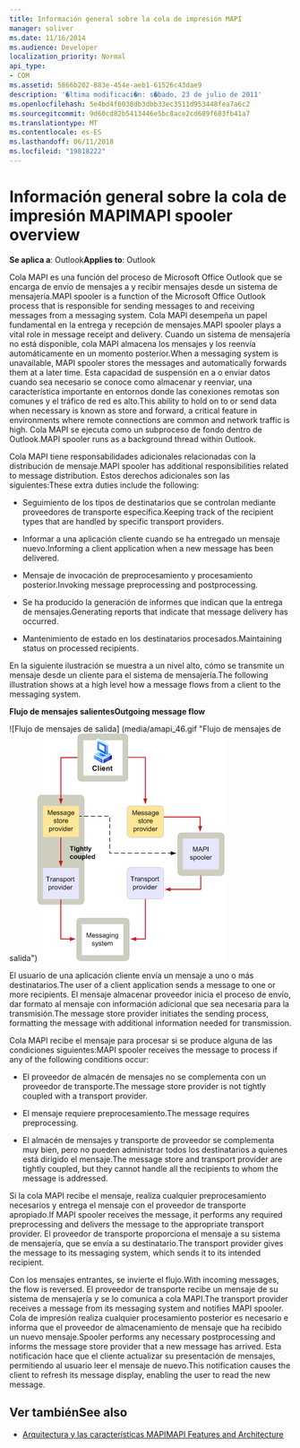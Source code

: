 ```yaml
---
title: Información general sobre la cola de impresión MAPI
manager: soliver
ms.date: 11/16/2014
ms.audience: Developer
localization_priority: Normal
api_type:
- COM
ms.assetid: 5866b202-883e-454e-aeb1-61526c43dae9
description: '�ltima modificaci�n: s�bado, 23 de julio de 2011'
ms.openlocfilehash: 5e4bd4f6038db3dbb33ec3511d953448fea7a6c2
ms.sourcegitcommit: 9d60cd82b5413446e5bc8ace2cd689f683fb41a7
ms.translationtype: MT
ms.contentlocale: es-ES
ms.lasthandoff: 06/11/2018
ms.locfileid: "19818222"
---
```

# <a name="mapi-spooler-overview"></a><span data-ttu-id="7b1a3-103">Información general sobre la cola de impresión MAPI</span><span class="sxs-lookup"><span data-stu-id="7b1a3-103">MAPI spooler overview</span></span>
  
<span data-ttu-id="7b1a3-104">**Se aplica a**: Outlook</span><span class="sxs-lookup"><span data-stu-id="7b1a3-104">**Applies to**: Outlook</span></span> 
  
<span data-ttu-id="7b1a3-105">Cola MAPI es una función del proceso de Microsoft Office Outlook que se encarga de envío de mensajes a y recibir mensajes desde un sistema de mensajería.</span><span class="sxs-lookup"><span data-stu-id="7b1a3-105">MAPI spooler is a function of the Microsoft Office Outlook process that is responsible for sending messages to and receiving messages from a messaging system.</span></span> <span data-ttu-id="7b1a3-106">Cola MAPI desempeña un papel fundamental en la entrega y recepción de mensajes.</span><span class="sxs-lookup"><span data-stu-id="7b1a3-106">MAPI spooler plays a vital role in message receipt and delivery.</span></span> <span data-ttu-id="7b1a3-107">Cuando un sistema de mensajería no está disponible, cola MAPI almacena los mensajes y los reenvía automáticamente en un momento posterior.</span><span class="sxs-lookup"><span data-stu-id="7b1a3-107">When a messaging system is unavailable, MAPI spooler stores the messages and automatically forwards them at a later time.</span></span> <span data-ttu-id="7b1a3-108">Esta capacidad de suspensión en a o enviar datos cuando sea necesario se conoce como almacenar y reenviar, una característica importante en entornos donde las conexiones remotas son comunes y el tráfico de red es alto.</span><span class="sxs-lookup"><span data-stu-id="7b1a3-108">This ability to hold on to or send data when necessary is known as store and forward, a critical feature in environments where remote connections are common and network traffic is high.</span></span> <span data-ttu-id="7b1a3-109">Cola MAPI se ejecuta como un subproceso de fondo dentro de Outlook.</span><span class="sxs-lookup"><span data-stu-id="7b1a3-109">MAPI spooler runs as a background thread within Outlook.</span></span>
  
<span data-ttu-id="7b1a3-110">Cola MAPI tiene responsabilidades adicionales relacionadas con la distribución de mensaje.</span><span class="sxs-lookup"><span data-stu-id="7b1a3-110">MAPI spooler has additional responsibilities related to message distribution.</span></span> <span data-ttu-id="7b1a3-111">Estos derechos adicionales son las siguientes:</span><span class="sxs-lookup"><span data-stu-id="7b1a3-111">These extra duties include the following:</span></span>
  
- <span data-ttu-id="7b1a3-112">Seguimiento de los tipos de destinatarios que se controlan mediante proveedores de transporte específica.</span><span class="sxs-lookup"><span data-stu-id="7b1a3-112">Keeping track of the recipient types that are handled by specific transport providers.</span></span>
    
- <span data-ttu-id="7b1a3-113">Informar a una aplicación cliente cuando se ha entregado un mensaje nuevo.</span><span class="sxs-lookup"><span data-stu-id="7b1a3-113">Informing a client application when a new message has been delivered.</span></span>
    
- <span data-ttu-id="7b1a3-114">Mensaje de invocación de preprocesamiento y procesamiento posterior.</span><span class="sxs-lookup"><span data-stu-id="7b1a3-114">Invoking message preprocessing and postprocessing.</span></span>
    
- <span data-ttu-id="7b1a3-115">Se ha producido la generación de informes que indican que la entrega de mensajes.</span><span class="sxs-lookup"><span data-stu-id="7b1a3-115">Generating reports that indicate that message delivery has occurred.</span></span>
    
- <span data-ttu-id="7b1a3-116">Mantenimiento de estado en los destinatarios procesados.</span><span class="sxs-lookup"><span data-stu-id="7b1a3-116">Maintaining status on processed recipients.</span></span>
    
<span data-ttu-id="7b1a3-117">En la siguiente ilustración se muestra a un nivel alto, cómo se transmite un mensaje desde un cliente para el sistema de mensajería.</span><span class="sxs-lookup"><span data-stu-id="7b1a3-117">The following illustration shows at a high level how a message flows from a client to the messaging system.</span></span>
  
<span data-ttu-id="7b1a3-118">**Flujo de mensajes salientes**</span><span class="sxs-lookup"><span data-stu-id="7b1a3-118">**Outgoing message flow**</span></span>
  
<span data-ttu-id="7b1a3-119">![Flujo de mensajes de salida] (media/amapi_46.gif "Flujo de mensajes de salida")</span><span class="sxs-lookup"><span data-stu-id="7b1a3-119">![Outgoing message flow](media/amapi_46.gif "Outgoing message flow")</span></span>
  
<span data-ttu-id="7b1a3-120">El usuario de una aplicación cliente envía un mensaje a uno o más destinatarios.</span><span class="sxs-lookup"><span data-stu-id="7b1a3-120">The user of a client application sends a message to one or more recipients.</span></span> <span data-ttu-id="7b1a3-121">El mensaje almacenar proveedor inicia el proceso de envío, dar formato al mensaje con información adicional que sea necesaria para la transmisión.</span><span class="sxs-lookup"><span data-stu-id="7b1a3-121">The message store provider initiates the sending process, formatting the message with additional information needed for transmission.</span></span>
  
<span data-ttu-id="7b1a3-122">Cola MAPI recibe el mensaje para procesar si se produce alguna de las condiciones siguientes:</span><span class="sxs-lookup"><span data-stu-id="7b1a3-122">MAPI spooler receives the message to process if any of the following conditions occur:</span></span>
  
- <span data-ttu-id="7b1a3-123">El proveedor de almacén de mensajes no se complementa con un proveedor de transporte.</span><span class="sxs-lookup"><span data-stu-id="7b1a3-123">The message store provider is not tightly coupled with a transport provider.</span></span>
    
- <span data-ttu-id="7b1a3-124">El mensaje requiere preprocesamiento.</span><span class="sxs-lookup"><span data-stu-id="7b1a3-124">The message requires preprocessing.</span></span>
    
- <span data-ttu-id="7b1a3-125">El almacén de mensajes y transporte de proveedor se complementa muy bien, pero no pueden administrar todos los destinatarios a quienes está dirigido el mensaje.</span><span class="sxs-lookup"><span data-stu-id="7b1a3-125">The message store and transport provider are tightly coupled, but they cannot handle all the recipients to whom the message is addressed.</span></span>
    
<span data-ttu-id="7b1a3-126">Si la cola MAPI recibe el mensaje, realiza cualquier preprocesamiento necesarios y entrega el mensaje con el proveedor de transporte apropiado.</span><span class="sxs-lookup"><span data-stu-id="7b1a3-126">If MAPI spooler receives the message, it performs any required preprocessing and delivers the message to the appropriate transport provider.</span></span> <span data-ttu-id="7b1a3-127">El proveedor de transporte proporciona el mensaje a su sistema de mensajería, que se envía a su destinatario.</span><span class="sxs-lookup"><span data-stu-id="7b1a3-127">The transport provider gives the message to its messaging system, which sends it to its intended recipient.</span></span>
  
<span data-ttu-id="7b1a3-128">Con los mensajes entrantes, se invierte el flujo.</span><span class="sxs-lookup"><span data-stu-id="7b1a3-128">With incoming messages, the flow is reversed.</span></span> <span data-ttu-id="7b1a3-129">El proveedor de transporte recibe un mensaje de su sistema de mensajería y se lo comunica a cola MAPI.</span><span class="sxs-lookup"><span data-stu-id="7b1a3-129">The transport provider receives a message from its messaging system and notifies MAPI spooler.</span></span> <span data-ttu-id="7b1a3-130">Cola de impresión realiza cualquier procesamiento posterior es necesario e informa que el proveedor de almacenamiento de mensaje que ha recibido un nuevo mensaje.</span><span class="sxs-lookup"><span data-stu-id="7b1a3-130">Spooler performs any necessary postprocessing and informs the message store provider that a new message has arrived.</span></span> <span data-ttu-id="7b1a3-131">Esta notificación hace que el cliente actualizar su presentación de mensajes, permitiendo al usuario leer el mensaje de nuevo.</span><span class="sxs-lookup"><span data-stu-id="7b1a3-131">This notification causes the client to refresh its message display, enabling the user to read the new message.</span></span>
  
## <a name="see-also"></a><span data-ttu-id="7b1a3-132">Ver también</span><span class="sxs-lookup"><span data-stu-id="7b1a3-132">See also</span></span>

- [<span data-ttu-id="7b1a3-133">Arquitectura y las características MAPI</span><span class="sxs-lookup"><span data-stu-id="7b1a3-133">MAPI Features and Architecture</span></span>](mapi-features-and-architecture.md)

